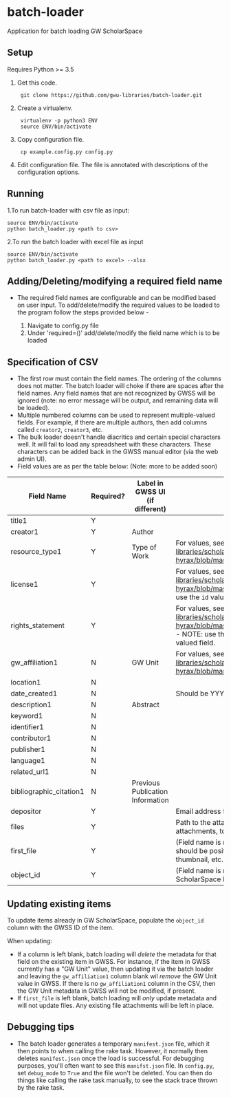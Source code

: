 # batch-loader
Application for batch loading GW ScholarSpace

## Setup
Requires Python >= 3.5

1. Get this code.

        git clone https://github.com/gwu-libraries/batch-loader.git

2. Create a virtualenv.

        virtualenv -p python3 ENV
        source ENV/bin/activate
    
3. Copy configuration file.

        cp example.config.py config.py
    
4. Edit configuration file. The file is annotated with descriptions of the configuration options.

## Running
1.To run batch-loader with csv file as input:

    source ENV/bin/activate
    python batch_loader.py <path to csv>

2.To run the batch loader with excel file as input 

    source ENV/bin/activate
    python batch_loader.py <path to excel> --xlsx

## Adding/Deleting/modifying a required field name 

- The required field names are configurable and can be modified based on user input. To add/delete/modify the required                                  values to be loaded to the program follow the steps provided below -

  1. Navigate to config.py file 
  2. Under 'required=()' add/delete/modify the field name which is to be loaded

## Specification of CSV

- The first row must contain the field names.  The ordering of the columns does not matter. The batch loader will choke if there are spaces after the field names. Any field names that are not recognized by GWSS will be ignored (note: no error message will be output, and remaining data will be loaded).
- Multiple numbered columns can be used to represent multiple-valued fields.  For example, if there are multiple authors, then add columns called `creator2`, `creator3`, etc.
- The bulk loader doesn't handle diacritics and certain special characters well. It will fail to load any spreadsheet with these characters. These characters can be added back in the GWSS manual editor (via the web admin UI). 
- Field values are as per the table below:  (Note: more to be added soon)

|Field Name|Required?|Label in GWSS UI (if different)|Notes|
|----------|---------|-------------------------------|-----|
|title1|Y|||
|creator1|Y|Author||
|resource_type1|Y|Type of Work|For values, see https://github.com/gwu-libraries/scholarspace-hyrax/blob/master/config/authorities/resource_types.yml|
|license1|Y||For values, see https://github.com/gwu-libraries/scholarspace-hyrax/blob/master/config/authorities/licenses.yml - NOTE: use the `id` values|
|rights_statement|Y||For values, see https://github.com/gwu-libraries/scholarspace-hyrax/blob/master/config/authorities/rights_statements.yml - NOTE: use the `id` values.  Also note that this is a single-valued field.|
|gw_affiliation1|N|GW Unit|For values, see https://github.com/gwu-libraries/scholarspace-hyrax/blob/master/config/authorities/gw_affiliations.yml|
|location1|N|||
|date_created1|N||Should be YYYY format|
|description1|N|Abstract||
|keyword1|N|||
|identifier1|N|||
|contributor1|N|||
|publisher1|N|||
|language1|N|||
|related_url1|N|||
|bibliographic_citation1|N|Previous Publication Information||
|depositor|Y||Email address for the depositor/owner in GWSS|
|files|Y||Path to the attachment file, or in the case of multiple attachments, to the folder containing the attachment files|
|first_file|Y||(Field name is required, value is not) Path to the file which should be positioned as the first attachment (used for the thumbnail, etc.|
|object_id|Y||(Field name is required, value is not) If specified, the GW ScholarSpace ID of the existing object to be updated|


## Updating existing items

To update items already in GW ScholarSpace, populate the `object_id` column with the GWSS ID of the item.

When updating:

- If a column is left blank, batch loading will _*delete*_ the metadata for that field on the existing item in GWSS.  For instance, if the item in GWSS currently has a "GW Unit" value, then updating it via the batch loader and leaving the `gw_affiliation1` column blank wil _*remove*_ the GW Unit value in GWSS.  If there is no `gw_affiliation1` column in the CSV, then the GW Unit metadata in GWSS will not be modified, if present. 
- If `first_file` is left blank, batch loading will _*only*_ update metadata and will not update files.  Any existing file attachments will be left in place.

## Debugging tips

- The batch loader generates a temporary `manifest.json` file, which it then points to when calling the rake task.  However, it normally then deletes `manifest.json` once the load is successful.  For debugging purposes, you'll often want to see this `manifst.json` file.  In `config.py`, set `debug_mode` to `True` and the file won't be deleted.  You can then do things like calling the rake task manually, to see the stack trace thrown by the rake task.
